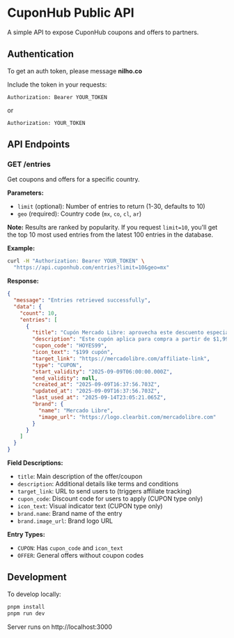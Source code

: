 # CuponHub Public API

A simple API to expose CuponHub coupons and offers to partners.

## Authentication

To get an auth token, please message **nilho.co**

Include the token in your requests:
```
Authorization: Bearer YOUR_TOKEN
```
or
```
Authorization: YOUR_TOKEN
```

## API Endpoints

### GET /entries

Get coupons and offers for a specific country.

**Parameters:**
- `limit` (optional): Number of entries to return (1-30, defaults to 10)
- `geo` (required): Country code (`mx`, `co`, `cl`, `ar`)

**Note:** Results are ranked by popularity. If you request `limit=10`, you'll get the top 10 most used entries from the latest 100 entries in the database.

**Example:**
```bash
curl -H "Authorization: Bearer YOUR_TOKEN" \
  "https://api.cuponhub.com/entries?limit=10&geo=mx"
```

**Response:**
```json
{
  "message": "Entries retrieved successfully",
  "data": {
    "count": 10,
    "entries": [
      {
        "title": "Cupón Mercado Libre: aprovecha este descuento especial de $199 MXN",
        "description": "Este cupón aplica para compra a partir de $1,990 MXN. Consulta los términos y condiciones de esta promoción de Mercado Libre.",
        "cupon_code": "HOYES99",
        "icon_text": "$199 cupón",
        "target_link": "https://mercadolibre.com/affiliate-link",
        "type": "CUPON",
        "start_validity": "2025-09-09T06:00:00.000Z",
        "end_validity": null,
        "created_at": "2025-09-09T16:37:56.703Z",
        "updated_at": "2025-09-09T16:37:56.703Z",
        "last_used_at": "2025-09-14T23:05:21.065Z",
        "brand": {
          "name": "Mercado Libre",
          "image_url": "https://logo.clearbit.com/mercadolibre.com"
        }
      }
    ]
  }
}
```

**Field Descriptions:**
- `title`: Main description of the offer/coupon
- `description`: Additional details like terms and conditions
- `target_link`: URL to send users to (triggers affiliate tracking)
- `cupon_code`: Discount code for users to apply (CUPON type only)
- `icon_text`: Visual indicator text (CUPON type only)
- `brand.name`: Brand name of the entry
- `brand.image_url`: Brand logo URL

**Entry Types:**
- `CUPON`: Has `cupon_code` and `icon_text`
- `OFFER`: General offers without coupon codes

## Development

To develop locally:

```bash
pnpm install
pnpm run dev
```

Server runs on http://localhost:3000